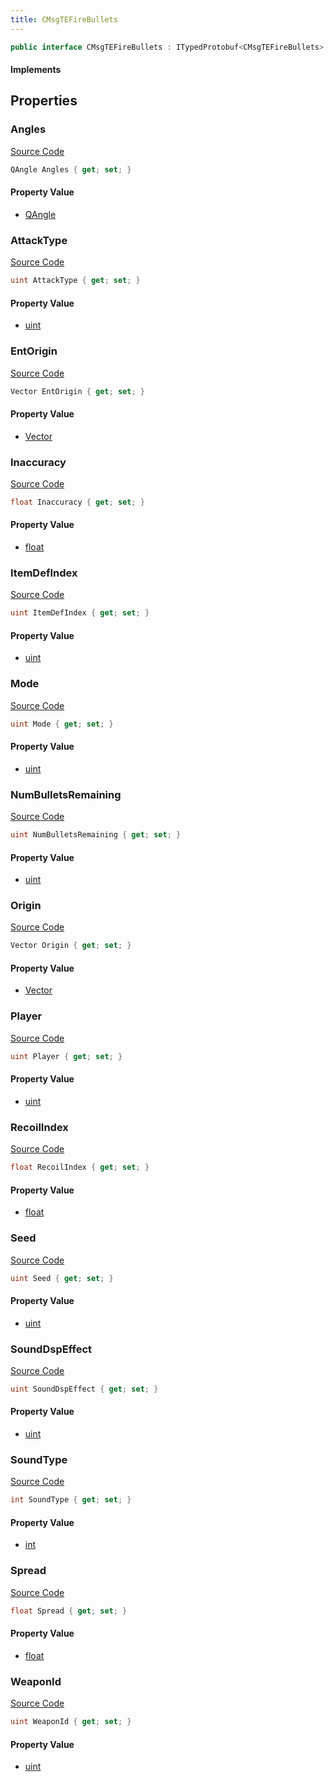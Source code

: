 ```yaml
---
title: CMsgTEFireBullets
---
```


```csharp
public interface CMsgTEFireBullets : ITypedProtobuf<CMsgTEFireBullets>, INativeHandle, INetMessage<CMsgTEFireBullets>, IDisposable
```

#### Implements

## Properties

### Angles

[Source Code](https://github.com/swiftly-solution/swiftlys2/blob/main/managed/src/SwiftlyS2.Generated/Protobufs/Interfaces/CMsgTEFireBullets.cs#L21)

```csharp
QAngle Angles { get; set; }
```

#### Property Value

- [QAngle](/docs/api/shared/natives/qangle)

### AttackType

[Source Code](https://github.com/swiftly-solution/swiftlys2/blob/main/managed/src/SwiftlyS2.Generated/Protobufs/Interfaces/CMsgTEFireBullets.cs#L60)

```csharp
uint AttackType { get; set; }
```

#### Property Value

- [uint](https://learn.microsoft.com/dotnet/api/system.uint32)

### EntOrigin

[Source Code](https://github.com/swiftly-solution/swiftlys2/blob/main/managed/src/SwiftlyS2.Generated/Protobufs/Interfaces/CMsgTEFireBullets.cs#L54)

```csharp
Vector EntOrigin { get; set; }
```

#### Property Value

- [Vector](/docs/api/shared/natives/vector)

### Inaccuracy

[Source Code](https://github.com/swiftly-solution/swiftlys2/blob/main/managed/src/SwiftlyS2.Generated/Protobufs/Interfaces/CMsgTEFireBullets.cs#L36)

```csharp
float Inaccuracy { get; set; }
```

#### Property Value

- [float](https://learn.microsoft.com/dotnet/api/system.single)

### ItemDefIndex

[Source Code](https://github.com/swiftly-solution/swiftlys2/blob/main/managed/src/SwiftlyS2.Generated/Protobufs/Interfaces/CMsgTEFireBullets.cs#L48)

```csharp
uint ItemDefIndex { get; set; }
```

#### Property Value

- [uint](https://learn.microsoft.com/dotnet/api/system.uint32)

### Mode

[Source Code](https://github.com/swiftly-solution/swiftlys2/blob/main/managed/src/SwiftlyS2.Generated/Protobufs/Interfaces/CMsgTEFireBullets.cs#L27)

```csharp
uint Mode { get; set; }
```

#### Property Value

- [uint](https://learn.microsoft.com/dotnet/api/system.uint32)

### NumBulletsRemaining

[Source Code](https://github.com/swiftly-solution/swiftlys2/blob/main/managed/src/SwiftlyS2.Generated/Protobufs/Interfaces/CMsgTEFireBullets.cs#L57)

```csharp
uint NumBulletsRemaining { get; set; }
```

#### Property Value

- [uint](https://learn.microsoft.com/dotnet/api/system.uint32)

### Origin

[Source Code](https://github.com/swiftly-solution/swiftlys2/blob/main/managed/src/SwiftlyS2.Generated/Protobufs/Interfaces/CMsgTEFireBullets.cs#L18)

```csharp
Vector Origin { get; set; }
```

#### Property Value

- [Vector](/docs/api/shared/natives/vector)

### Player

[Source Code](https://github.com/swiftly-solution/swiftlys2/blob/main/managed/src/SwiftlyS2.Generated/Protobufs/Interfaces/CMsgTEFireBullets.cs#L33)

```csharp
uint Player { get; set; }
```

#### Property Value

- [uint](https://learn.microsoft.com/dotnet/api/system.uint32)

### RecoilIndex

[Source Code](https://github.com/swiftly-solution/swiftlys2/blob/main/managed/src/SwiftlyS2.Generated/Protobufs/Interfaces/CMsgTEFireBullets.cs#L39)

```csharp
float RecoilIndex { get; set; }
```

#### Property Value

- [float](https://learn.microsoft.com/dotnet/api/system.single)

### Seed

[Source Code](https://github.com/swiftly-solution/swiftlys2/blob/main/managed/src/SwiftlyS2.Generated/Protobufs/Interfaces/CMsgTEFireBullets.cs#L30)

```csharp
uint Seed { get; set; }
```

#### Property Value

- [uint](https://learn.microsoft.com/dotnet/api/system.uint32)

### SoundDspEffect

[Source Code](https://github.com/swiftly-solution/swiftlys2/blob/main/managed/src/SwiftlyS2.Generated/Protobufs/Interfaces/CMsgTEFireBullets.cs#L51)

```csharp
uint SoundDspEffect { get; set; }
```

#### Property Value

- [uint](https://learn.microsoft.com/dotnet/api/system.uint32)

### SoundType

[Source Code](https://github.com/swiftly-solution/swiftlys2/blob/main/managed/src/SwiftlyS2.Generated/Protobufs/Interfaces/CMsgTEFireBullets.cs#L45)

```csharp
int SoundType { get; set; }
```

#### Property Value

- [int](https://learn.microsoft.com/dotnet/api/system.int32)

### Spread

[Source Code](https://github.com/swiftly-solution/swiftlys2/blob/main/managed/src/SwiftlyS2.Generated/Protobufs/Interfaces/CMsgTEFireBullets.cs#L42)

```csharp
float Spread { get; set; }
```

#### Property Value

- [float](https://learn.microsoft.com/dotnet/api/system.single)

### WeaponId

[Source Code](https://github.com/swiftly-solution/swiftlys2/blob/main/managed/src/SwiftlyS2.Generated/Protobufs/Interfaces/CMsgTEFireBullets.cs#L24)

```csharp
uint WeaponId { get; set; }
```

#### Property Value

- [uint](https://learn.microsoft.com/dotnet/api/system.uint32)


